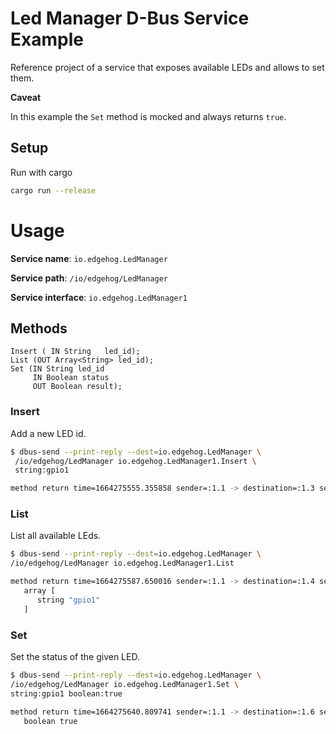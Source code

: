 <!---
  Copyright 2022 SECO Mind Srl

  SPDX-License-Identifier: Apache-2.0
-->

# Led Manager D-Bus Service Example
Reference project of a service that exposes available LEDs and allows to set them.

**Caveat**

In this example the `Set` method is mocked and always returns `true`.

## Setup
Run with cargo
```bash
cargo run --release
```

# Usage
**Service name**: `io.edgehog.LedManager`

**Service path**: `/io/edgehog/LedManager`

**Service interface**: `io.edgehog.LedManager1` 

## Methods
```
Insert ( IN String   led_id);
List (OUT Array<String> led_id);
Set (IN String led_id
     IN Boolean status
     OUT Boolean result);
```

### Insert
Add a new LED id.
```bash
$ dbus-send --print-reply --dest=io.edgehog.LedManager \
 /io/edgehog/LedManager io.edgehog.LedManager1.Insert \
 string:gpio1

method return time=1664275555.355858 sender=:1.1 -> destination=:1.3 serial=4 reply_serial=2
```

### List 
List all available LEds.
```bash
$ dbus-send --print-reply --dest=io.edgehog.LedManager \
/io/edgehog/LedManager io.edgehog.LedManager1.List

method return time=1664275587.650016 sender=:1.1 -> destination=:1.4 serial=5 reply_serial=2
   array [
      string "gpio1"
   ]
```

### Set
Set the status of the given LED.
```bash
$ dbus-send --print-reply --dest=io.edgehog.LedManager \
/io/edgehog/LedManager io.edgehog.LedManager1.Set \
string:gpio1 boolean:true

method return time=1664275640.809741 sender=:1.1 -> destination=:1.6 serial=6 reply_serial=2
   boolean true
```
